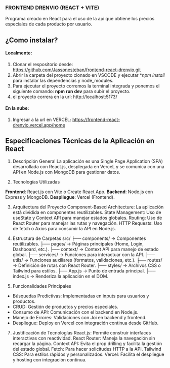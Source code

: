 ### FRONTEND DRENVIO (REACT + VITE)

Programa creado en React para el uso de la api que obtiene los precios especiales de cada producto por usuario.

## ¿Como instalar?
#### Localmente:
1. Clonar el respositorio desde: https://github.com/Jassonesteban/frontend-react-drenvio.git
2. Abrir la carpeta del proyecto clonado en VSCODE y ejecutar **npm install* para instalar las dependencias y node_modules.
3. Para ejecutar el proyecto corremos la terminal integrada y ponemos el siguiente comando: **npm run dev** para subir el proyecto.
4. el proyecto correra en la url: http://localhost:5173/

#### En la nube:
1. Ingresar a la url en VERCEL: https://frontend-react-drenvio.vercel.app/home

## Especificaciones Técnicas de la Aplicación en React

1. Descripción General
La aplicación es una Single Page Application (SPA) desarrollada con React.js, desplegada en Vercel, y se comunica con una API en Node.js con MongoDB para gestionar datos.

2. Tecnologías Utilizadas
   
**Frontend**: React.js con Vite o Create React App.
**Backend**: Node.js con Express y MongoDB.
**Despliegue**: Vercel (Frontend).

3. Arquitectura del Proyecto
Component-Based Architecture: La aplicación está dividida en componentes reutilizables.
State Management: Uso de useState y Context API para manejar estados globales.
Routing: Uso de React Router para manejar las rutas y navegación.
HTTP Requests: Uso de fetch o Axios para consumir la API en Node.js.

4. Estructura de Carpetas
src/
├── components/ → Componentes reutilizables.
├── pages/ → Páginas principales (Home, Login, Dashboard, etc.).
├── context/ → Context API para manejo de estado global.
├── services/ → Funciones para interactuar con la API.
├── utils/ → Funciones auxiliares (formatos, validaciones, etc.).
├── routes/ → Definición de rutas con React Router.
├── styles/ → Archivos CSS o Tailwind para estilos.
├── App.js → Punto de entrada principal.
├── index.js → Renderiza la aplicación en el DOM.

6. Funcionalidades Principales
   
* Búsquedas Predictivas: Implementadas en inputs para usuarios y productos.
* CRUD: Gestión de productos y precios especiales.
* Consumo de API: Comunicación con el backend en Node.js.
* Manejo de Errores: Validaciones con Joi en backend y frontend.
* Despliegue: Deploy en Vercel con integración continua desde GitHub.

7. Justificación de Tecnologías
React.js: Permite construir interfaces interactivas con reactividad.
React Router: Maneja la navegación sin recargar la página.
Context API: Evita el prop drilling y facilita la gestión del estado global.
Fetch: Para hacer solicitudes HTTP a la API.
Tailwind CSS: Para estilos rápidos y personalizados.
Vercel: Facilita el despliegue y hosting con integración continua.
